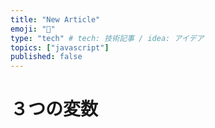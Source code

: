 ```yaml
---
title: "New Article"
emoji: "🕌"
type: "tech" # tech: 技術記事 / idea: アイデア
topics: ["javascript"]
published: false
---
```

# ３つの変数
